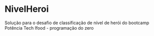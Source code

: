 # NivelHeroi
Solução para o desafio de classificação de nível de herói do bootcamp Potência Tech Ifood - programação do zero
